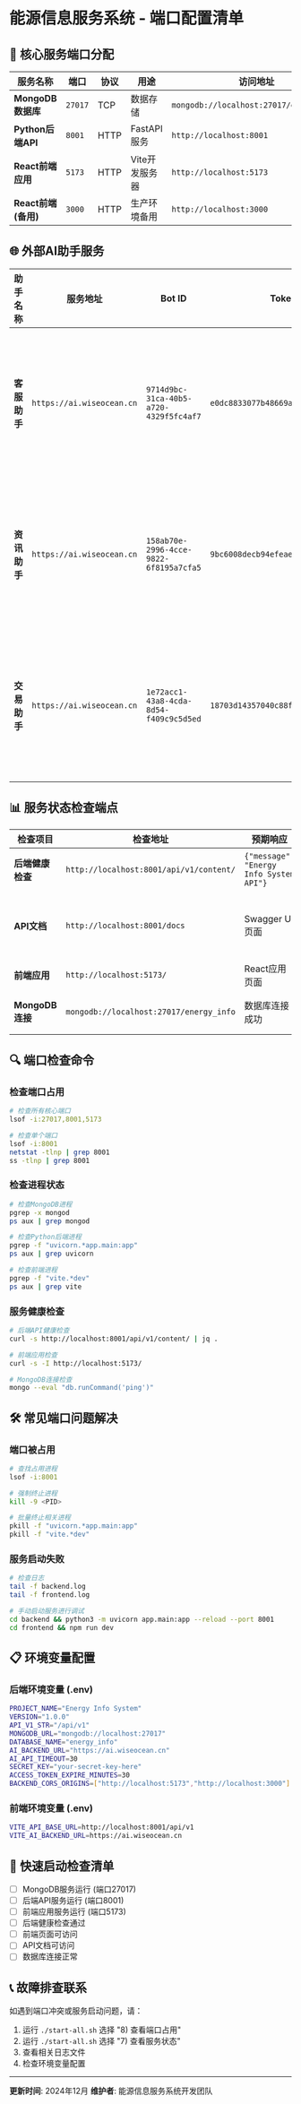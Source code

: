 # 能源信息服务系统 - 端口配置清单

## 🔧 核心服务端口分配

| 服务名称 | 端口 | 协议 | 用途 | 访问地址 |
|---------|------|------|------|----------|
| **MongoDB数据库** | `27017` | TCP | 数据存储 | `mongodb://localhost:27017/energy_info` |
| **Python后端API** | `8001` | HTTP | FastAPI服务 | `http://localhost:8001` |
| **React前端应用** | `5173` | HTTP | Vite开发服务器 | `http://localhost:5173` |
| **React前端(备用)** | `3000` | HTTP | 生产环境备用 | `http://localhost:3000` |

## 🌐 外部AI助手服务

| 助手名称 | 服务地址 | Bot ID | Token | 功能描述 |
|---------|----------|--------|-------|----------|
| **客服助手** | `https://ai.wiseocean.cn` | `9714d9bc-31ca-40b5-a720-4329f5fc4af7` | `e0dc8833077b48669a04ad4a70a7ebe2` | 账户问题、功能咨询、技术支持、操作指导 |
| **资讯助手** | `https://ai.wiseocean.cn` | `158ab70e-2996-4cce-9822-6f8195a7cfa5` | `9bc6008decb94efeaee65dd076aab5e8` | 市场快讯、政策解读、行业分析、趋势预测 |
| **交易助手** | `https://ai.wiseocean.cn` | `1e72acc1-43a8-4cda-8d54-f409c9c5d5ed` | `18703d14357040c88f32ae5e4122c2d6` | 策略建议、风险评估、交易分析、市场机会 |

## 📊 服务状态检查端点

| 检查项目 | 检查地址 | 预期响应 | 说明 |
|---------|----------|----------|------|
| **后端健康检查** | `http://localhost:8001/api/v1/content/` | `{"message": "Energy Info System API"}` | 后端服务基本状态 |
| **API文档** | `http://localhost:8001/docs` | Swagger UI页面 | FastAPI自动生成的API文档 |
| **前端应用** | `http://localhost:5173/` | React应用页面 | 前端应用主页 |
| **MongoDB连接** | `mongodb://localhost:27017/energy_info` | 数据库连接成功 | 数据库连接状态 |

## 🔍 端口检查命令

### 检查端口占用
```bash
# 检查所有核心端口
lsof -i:27017,8001,5173

# 检查单个端口
lsof -i:8001
netstat -tlnp | grep 8001
ss -tlnp | grep 8001
```

### 检查进程状态
```bash
# 检查MongoDB进程
pgrep -x mongod
ps aux | grep mongod

# 检查Python后端进程
pgrep -f "uvicorn.*app.main:app"
ps aux | grep uvicorn

# 检查前端进程
pgrep -f "vite.*dev"
ps aux | grep vite
```

### 服务健康检查
```bash
# 后端API健康检查
curl -s http://localhost:8001/api/v1/content/ | jq .

# 前端应用检查
curl -s -I http://localhost:5173/

# MongoDB连接检查
mongo --eval "db.runCommand('ping')"
```

## 🛠️ 常见端口问题解决

### 端口被占用
```bash
# 查找占用进程
lsof -i:8001

# 强制终止进程
kill -9 <PID>

# 批量终止相关进程
pkill -f "uvicorn.*app.main:app"
pkill -f "vite.*dev"
```

### 服务启动失败
```bash
# 检查日志
tail -f backend.log
tail -f frontend.log

# 手动启动服务进行调试
cd backend && python3 -m uvicorn app.main:app --reload --port 8001
cd frontend && npm run dev
```

## 📋 环境变量配置

### 后端环境变量 (.env)
```bash
PROJECT_NAME="Energy Info System"
VERSION="1.0.0"
API_V1_STR="/api/v1"
MONGODB_URL="mongodb://localhost:27017"
DATABASE_NAME="energy_info"
AI_BACKEND_URL="https://ai.wiseocean.cn"
AI_API_TIMEOUT=30
SECRET_KEY="your-secret-key-here"
ACCESS_TOKEN_EXPIRE_MINUTES=30
BACKEND_CORS_ORIGINS=["http://localhost:5173","http://localhost:3000"]
```

### 前端环境变量 (.env)
```bash
VITE_API_BASE_URL=http://localhost:8001/api/v1
VITE_AI_BACKEND_URL=https://ai.wiseocean.cn
```

## 🚀 快速启动检查清单

- [ ] MongoDB服务运行 (端口27017)
- [ ] 后端API服务运行 (端口8001)
- [ ] 前端应用服务运行 (端口5173)
- [ ] 后端健康检查通过
- [ ] 前端页面可访问
- [ ] API文档可访问
- [ ] 数据库连接正常

## 📞 故障排查联系

如遇到端口冲突或服务启动问题，请：

1. 运行 `./start-all.sh` 选择 "8) 查看端口占用"
2. 运行 `./start-all.sh` 选择 "7) 查看服务状态"
3. 查看相关日志文件
4. 检查环境变量配置

---

**更新时间**: 2024年12月
**维护者**: 能源信息服务系统开发团队 